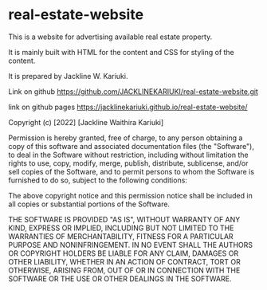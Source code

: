 # real-estate-website
This is a website for advertising available real estate property.

It is mainly built with HTML for the content and CSS for styling of the content.

It is prepared by Jackline W. Kariuki.

Link on github https://github.com/JACKLINEKARIUKI/real-estate-website.git

link on github pages https://jacklinekariuki.github.io/real-estate-website/

Copyright (c) [2022] [Jackline Waithira Kariuki]

Permission is hereby granted, free of charge, to any person obtaining a copy
of this software and associated documentation files (the "Software"), to deal
in the Software without restriction, including without limitation the rights
to use, copy, modify, merge, publish, distribute, sublicense, and/or sell
copies of the Software, and to permit persons to whom the Software is
furnished to do so, subject to the following conditions:

The above copyright notice and this permission notice shall be included in all
copies or substantial portions of the Software.

THE SOFTWARE IS PROVIDED "AS IS", WITHOUT WARRANTY OF ANY KIND, EXPRESS OR
IMPLIED, INCLUDING BUT NOT LIMITED TO THE WARRANTIES OF MERCHANTABILITY,
FITNESS FOR A PARTICULAR PURPOSE AND NONINFRINGEMENT. IN NO EVENT SHALL THE
AUTHORS OR COPYRIGHT HOLDERS BE LIABLE FOR ANY CLAIM, DAMAGES OR OTHER
LIABILITY, WHETHER IN AN ACTION OF CONTRACT, TORT OR OTHERWISE, ARISING FROM,
OUT OF OR IN CONNECTION WITH THE SOFTWARE OR THE USE OR OTHER DEALINGS IN THE
SOFTWARE.

